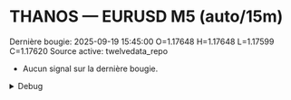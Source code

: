 # THANOS — EURUSD M5 (auto/15m)
Dernière bougie: 2025-09-19 15:45:00  O=1.17648  H=1.17648  L=1.17599  C=1.17620
Source active: twelvedata_repo

- Aucun signal sur la dernière bougie.

<details><summary>Debug</summary>

- TD_API_KEY manquant.

</details>